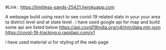 #Link : https://limitless-sands-25421.herokuapp.com

A webpage build using react to see covid-19 related stats in your your area ta district level and at state level .
i have used google api for map and build some api are listed below
https://api.covid19india.org/v4/min/data.min.json
https://covid-19-tracking.p.rapidapi.com/v1

i have used material ui for styling of the web page 